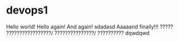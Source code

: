 # devops1

Hello world!
Hello again!
And again!
sdadasd
Aaaaand finally!!!
?????
?????????????????/
???????????????/
??????????
dqwdqwd

